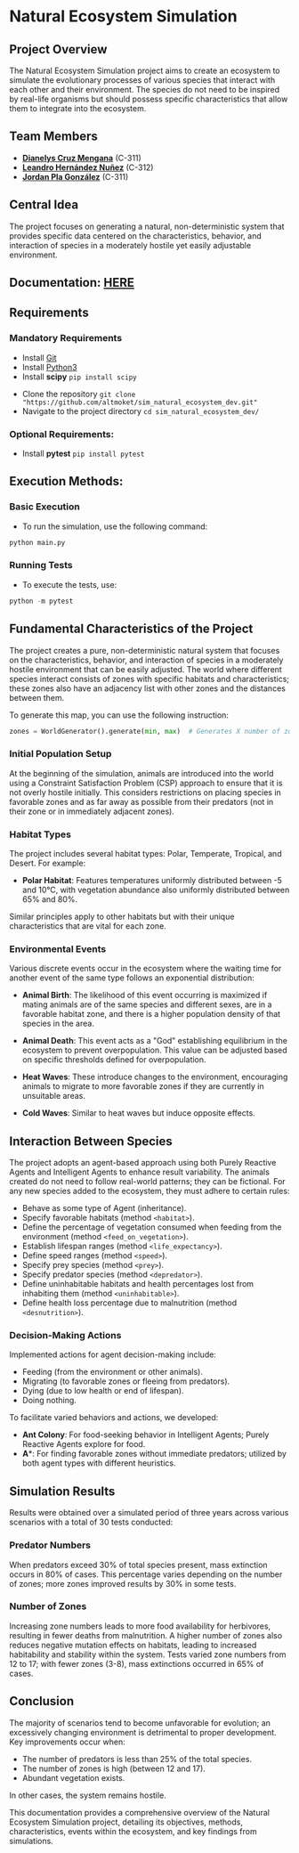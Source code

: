 # Natural Ecosystem Simulation
## Project Overview
The Natural Ecosystem Simulation project aims to create an ecosystem to simulate the evolutionary processes of various species that interact with each other and their environment. The species do not need to be inspired by real-life organisms but should possess specific characteristics that allow them to integrate into the ecosystem.

## Team Members
- **[Dianelys Cruz Mengana](https://github.com/DianeMC)** (C-311)
- **[Leandro Hernández Nuñez](https://github.com/altmoket)** (C-312)
- **[Jordan Pla González](https://github.com/jordipynb)** (C-311)

## Central Idea
The project focuses on generating a natural, non-deterministic system that provides specific data centered on the characteristics, behavior, and interaction of species in a moderately hostile yet easily adjustable environment.

## Documentation: [HERE](https://github.com/altmoket/sim_natural_ecosystem_dev/blob/main/docs/description.md)   
	
## Requirements

### Mandatory Requirements
* Install [Git](https://git-scm.com/book/en/v2/Getting-Started-Installing-Git)
* Install [Python3](https://www.python.org/downloads/)
* Install **scipy** `pip install scipy`
<!-- * Install [pipenv](https://pypi.org/project/pipenv/) -->
* Clone the repository `git clone "https://github.com/altmoket/sim_natural_ecosystem_dev.git"`
* Navigate to the project directory `cd sim_natural_ecosystem_dev/`
<!-- * Activar el environment `pipenv shell`
* Instalar paquetes necesarios `pipenv install` -->
### Optional Requirements:
* Install **pytest** `pip install pytest`

## Execution Methods:
### Basic Execution
* To run the simulation, use the following command:
```python
python main.py
```

### Running Tests
* To execute the tests, use:
```python
python -m pytest
```

## Fundamental Characteristics of the Project
The project creates a pure, non-deterministic natural system that focuses on the characteristics, behavior, and interaction of species in a moderately hostile environment that can be easily adjusted. The world where different species interact consists of zones with specific habitats and characteristics; these zones also have an adjacency list with other zones and the distances between them.

To generate this map, you can use the following instruction:
```python
zones = WorldGenerator().generate(min, max)  # Generates X number of zones between min and max values.
```
### Initial Population Setup
At the beginning of the simulation, animals are introduced into the world using a Constraint Satisfaction Problem (CSP) approach to ensure that it is not overly hostile initially. This considers restrictions on placing species in favorable zones and as far away as possible from their predators (not in their zone or in immediately adjacent zones).

### Habitat Types
The project includes several habitat types: Polar, Temperate, Tropical, and Desert. For example:

- **Polar Habitat**: Features temperatures uniformly distributed between -5 and 10°C, with vegetation abundance also uniformly distributed between 65% and 80%.

Similar principles apply to other habitats but with their unique characteristics that are vital for each zone.

### Environmental Events
Various discrete events occur in the ecosystem where the waiting time for another event of the same type follows an exponential distribution:

- **Animal Birth**: The likelihood of this event occurring is maximized if mating animals are of the same species and different sexes, are in a favorable habitat zone, and there is a higher population density of that species in the area.
  
- **Animal Death**: This event acts as a "God" establishing equilibrium in the ecosystem to prevent overpopulation. This value can be adjusted based on specific thresholds defined for overpopulation.

- **Heat Waves**: These introduce changes to the environment, encouraging animals to migrate to more favorable zones if they are currently in unsuitable areas.

- **Cold Waves**: Similar to heat waves but induce opposite effects.

## Interaction Between Species
The project adopts an agent-based approach using both Purely Reactive Agents and Intelligent Agents to enhance result variability. The animals created do not need to follow real-world patterns; they can be fictional. For any new species added to the ecosystem, they must adhere to certain rules:

- Behave as some type of Agent (inheritance).
- Specify favorable habitats (method `<habitat>`).
- Define the percentage of vegetation consumed when feeding from the environment (method `<feed_on_vegetation>`).
- Establish lifespan ranges (method `<life_expectancy>`).
- Define speed ranges (method `<speed>`).
- Specify prey species (method `<prey>`).
- Specify predator species (method `<depredator>`).
- Define uninhabitable habitats and health percentages lost from inhabiting them (method `<uninhabitable>`).
- Define health loss percentage due to malnutrition (method `<desnutrition>`).

### Decision-Making Actions
Implemented actions for agent decision-making include:

- Feeding (from the environment or other animals).
- Migrating (to favorable zones or fleeing from predators).
- Dying (due to low health or end of lifespan).
- Doing nothing.

To facilitate varied behaviors and actions, we developed:

- **Ant Colony**: For food-seeking behavior in Intelligent Agents; Purely Reactive Agents explore for food.
- **A***: For finding favorable zones without immediate predators; utilized by both agent types with different heuristics.

## Simulation Results
Results were obtained over a simulated period of three years across various scenarios with a total of 30 tests conducted:

### Predator Numbers
When predators exceed 30% of total species present, mass extinction occurs in 80% of cases. This percentage varies depending on the number of zones; more zones improved results by 30% in some tests.

### Number of Zones
Increasing zone numbers leads to more food availability for herbivores, resulting in fewer deaths from malnutrition. A higher number of zones also reduces negative mutation effects on habitats, leading to increased habitability and stability within the system. Tests varied zone numbers from 12 to 17; with fewer zones (3-8), mass extinctions occurred in 65% of cases.

## Conclusion
The majority of scenarios tend to become unfavorable for evolution; an excessively changing environment is detrimental to proper development. Key improvements occur when:

- The number of predators is less than 25% of the total species.
- The number of zones is high (between 12 and 17).
- Abundant vegetation exists.

In other cases, the system remains hostile.

This documentation provides a comprehensive overview of the Natural Ecosystem Simulation project, detailing its objectives, methods, characteristics, events within the ecosystem, and key findings from simulations.
